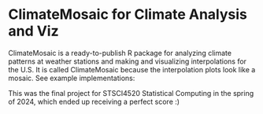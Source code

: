 # ClimateMosaic for Climate Analysis and Viz

ClimateMosaic is a ready-to-publish R package for analyzing climate patterns at weather stations and making and visualizing interpolations for the U.S. It is called ClimateMosaic because the interpolation plots look like a mosaic. See example implementations: 

This was the final project for STSCI4520 Statistical Computing in the spring of 2024, which ended up receiving a perfect score :)
